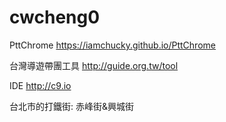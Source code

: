 # cwcheng0
PttChrome
<https://iamchucky.github.io/PttChrome>

台灣導遊帶團工具
<http://guide.org.tw/tool>

IDE
<http://c9.io>

台北市的打鐵街: 赤峰街&興城街
